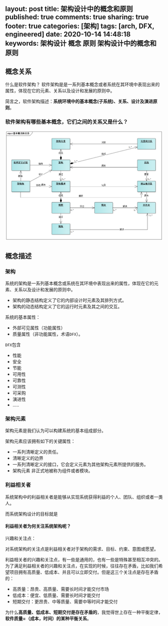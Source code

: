 layout: post
title: 架构设计中的概念和原则
published: true
comments: true
sharing: true
footer: true
categories: [架构]
tags: [arch, DFX, engineered]
date: 2020-10-14 14:48:18
keywords: 架构设计 概念 原则 架构设计中的概念和原则
---

## 概念关系

什么是软件架构？ 软件架构是是一系列基本概念或者系统在其环境中表现出来的属性，体现在它的元素、关系以及设计和发展的原则中。

简言之，软件架构描述：**系统环境中的基本概念(子系统)、关系、设计及演进原则**。

### 软件架构有哪些基本概念，它们之间的关系又是什么？

![基本概念和关系](/images/blog/architecture-concepts-and-principles/基本概念和关系.png)

## 概念描述

### 架构

系统的架构是一系列基本概念或系统在其环境中表现出来的属性，体现在它的元素、关系以及设计和发展的原则中。

- 架构的静态结构定义了它的内部设计时元素及其排列方式。
- 架构的动态结构定义了它的运行时元素及其之间的交互。

系统的基本属性：

- 外部可见属性（功能属性）
- 质量属性（非功能属性，术语`DFX`）。

`DFX`包含

- 性能
- 安全
- 节能
- 可用性
- 可靠性
- 可测性
- 可采购
- 演进性
- .....

### 架构元素

架构元素是我们认为可以构建系统的基本组成部分。

架构元素应该拥有如下的关键属性：

- 一系列清晰定义的责任。
- 清晰定义的边界
- 一系列清晰定义的接口，它会定义元素为其他架构元素所提供的服务。
- 架构元素 非正式地被称为组件或者模块。

### 利益相关者

系统架构中的利益相关者是能够从实现系统获得利益的个人、团队、组织或者一类人。

而系统架构设计的目标就是

#### 利益相关者为何关注系统架构呢？

兴趣和关注点：

对系统架构的关注点是利益相关者对于架构的需求、目标、约束、意图或愿望。

利益相关者的兴趣和关注点，有一些是通用的，也有一些是特殊甚至相互冲突的。为了满足利益相关者的兴趣和关注点，在实现的时候，往往存在矛盾，比如我们希望项目拥有高质量、低成本、并且可以立即交付。但是这三个关注点是存在矛盾的：

- 高质量：昂贵、高质量、需要长时间才能交付市场
- 低成本：便宜、低质量、需要长时间才能交付
- 短期交付：更昂贵、中等质量、需要中等时间才能交付

为什么**高质量、低成本、短期交付是存在矛盾的**，我觉得世上存在一种平衡定律，**软件质量=（成本，时间）的某种平衡关系**。
